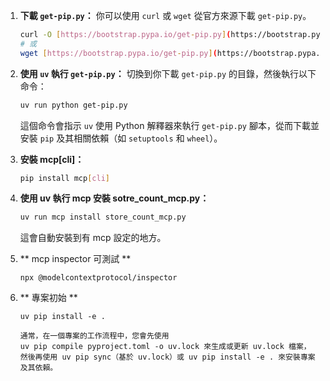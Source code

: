 1.  **下載 `get-pip.py`：**
    你可以使用 `curl` 或 `wget` 從官方來源下載 `get-pip.py`。

    ```bash
    curl -O [https://bootstrap.pypa.io/get-pip.py](https://bootstrap.pypa.io/get-pip.py)
    # 或
    wget [https://bootstrap.pypa.io/get-pip.py](https://bootstrap.pypa.io/get-pip.py)
    ```

2.  **使用 `uv` 執行 `get-pip.py`：**
    切換到你下載 `get-pip.py` 的目錄，然後執行以下命令：

    ```bash
    uv run python get-pip.py
    ```

    這個命令會指示 `uv` 使用 Python 解釋器來執行 `get-pip.py` 腳本，從而下載並安裝 `pip` 及其相關依賴（如 `setuptools` 和 `wheel`）。

3.  **安裝 mcp[cli]：**
    ```bash
    pip install mcp[cli]
    ```

4.  **使用 uv 執行 mcp 安裝 sotre_count_mcp.py：**
    ```bash
    uv run mcp install store_count_mcp.py
    ```
    這會自動安裝到有 mcp 設定的地方。

5.  ** mcp inspector 可測試 **
    ```
    npx @modelcontextprotocol/inspector
    ```

6. ** 專案初始 **
    ```
    uv pip install -e .
   
   通常，在一個專案的工作流程中，您會先使用 
   uv pip compile pyproject.toml -o uv.lock 來生成或更新 uv.lock 檔案，
   然後再使用 uv pip sync（基於 uv.lock）或 uv pip install -e . 來安裝專案及其依賴。
   ```